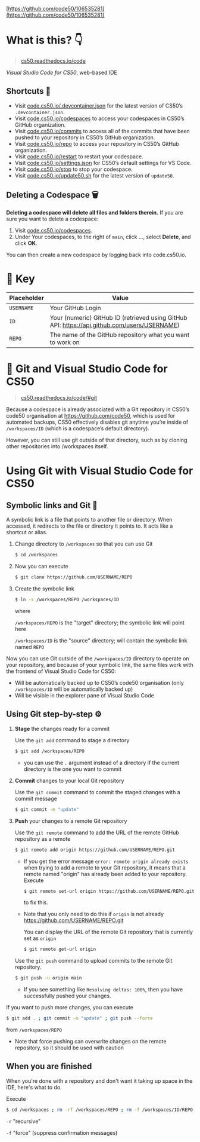 [https://github.com/code50/106535281](https://github.com/code50/106535281)

# What is this? 👇

> [cs50.readthedocs.io/code](https://cs50.readthedocs.io/code)

*Visual Studio Code for CS50*, web-based IDE

## Shortcuts 🍔

- Visit [code.cs50.io/.devcontainer.json](https://code.cs50.io/.devcontainer.json) for the latest version of CS50’s `.devcontainer.json`.
- Visit [code.cs50.io/codespaces](https://code.cs50.io/codespaces) to access your codespaces in CS50’s GitHub organization.
- Visit [code.cs50.io/commits](https://code.cs50.io/commits) to access all of the commits that have been pushed to your repository in CS50’s GitHub organization.
- Visit [code.cs50.io/repo](https://code.cs50.io/repo) to access your repository in CS50’s GitHub organization.
- Visit [code.cs50.io/restart](https://code.cs50.io/restart) to restart your codespace.
- Visit [code.cs50.io/settings.json](https://code.cs50.io/settings.json) for CS50’s default settings for VS Code.
- Visit [code.cs50.io/stop](https://code.cs50.io/stop) to stop your codespace.
- Visit [code.cs50.io/update50.sh](https://code.cs50.io/update50.sh) for the latest version of `update50`.

## Deleting a Codespace 🗑️

**Deleting a codespace will delete all files and folders therein.** If you are sure you want to delete a codespace:

1. Visit [code.cs50.io/codespaces](https://code.cs50.io/codespaces).
2. Under Your codespaces, to the right of `main`, click …, select **Delete**, and click **OK**.

You can then create a new codespace by logging back into code.cs50.io.

# 🔑 Key

| Placeholder | Value |
|--|--|
| `USERNAME` | Your GitHub Login |
| `ID` | Your (numeric) GitHub ID (retrieved using GitHub API: https://api.github.com/users/USERNAME) |
| `REPO` | The name of the GitHub repository what you want to work on |

# 🌵 Git and Visual Studio Code for CS50

> [cs50.readthedocs.io/code/#git](https://cs50.readthedocs.io/code/#git)

Because a codespace is already associated with a Git repository in CS50’s code50 organisation at https://github.com/code50, which is used for automated backups, CS50 effectively disables git anytime you’re inside of `/workspaces/ID` (which is a codespace’s default directory).

However, you can still use git outside of that directory, such as by cloning other repositories into /workspaces itself.

# Using Git with Visual Studio Code for CS50

## Symbolic links and Git 🔗

A symbolic link is a file that points to another file or directory. When accessed, it redirects to the file or directory it points to. It acts like a shortcut or alias.

1. Change directory to `/workspaces` so that you can use Git

   ```bash
   $ cd /workspaces
   ```

2. Now you can execute

   ```bash
   $ git clone https://github.com/USERNAME/REPO
   ```

3. Create the symbolic link

   ```bash
   $ ln -s /workspaces/REPO /workspaces/ID
   ```

   where

   `/workspaces/REPO` is the "target" directory; the symbolic link will point here

   `/workspaces/ID` is the "source" directory; will contain the symbolic link named `REPO`

Now you can use Git outside of the `/workspaces/ID` directory to operate on your repository, and because of your symbolic link, the same files work with the frontend of Visual Studio Code for CS50:

- Will be automatically backed up to CS50’s code50 organisation (only `/workspaces/ID` will be automatically backed up)
- Will be visible in the explorer pane of Visual Studio Code

## Using Git step-by-step ⚙️

1. **Stage** the changes ready for a commit

   Use the `git add` command to stage a directory

   ```bash
   $ git add /workspaces/REPO
   ```

   - you can use the `.` argument instead of a directory if the current directory is the one you want to commit

2. **Commit** changes to your local Git repository

   Use the `git commit` command to commit the staged changes with a commit message

   ```bash
   $ git commit -m "update"
   ```

3. **Push** your changes to a remote Git repository

   Use the `git remote` command to add the URL of the remote GitHub repository as a remote

   ```bash
   $ git remote add origin https://github.com/USERNAME/REPO.git
   ```

   - If you get the error message `error: remote origin already exists` when trying to add a remote to your Git repository, it means that a remote named "origin" has already been added to your repository. Execute

     ```bash
     $ git remote set-url origin https://github.com/USERNAME/REPO.git
     ```

     to fix this.

   - Note that you only need to do this if `origin` is not already https://github.com/USERNAME/REPO.git

     You can display the URL of the remote Git repository that is currently set as `origin`

     ```bash
     $ git remote get-url origin
     ```

   Use the `git push` command to upload commits to the remote Git repository.

   ```bash
   $ git push -u origin main
   ```

   - If you see something like `Resolving deltas: 100%`, then you have successfully pushed your changes.

If you want to push more changes, you can execute

```bash
$ git add . ; git commit -m "update" ; git push --force
```

from `/workspaces/REPO`

- Note that force pushing can overwrite changes on the remote repository, so it should be used with caution

## When you are finished

When you're done with a repository and don't want it taking up space in the IDE, here's what to do.

Execute

```bash
$ cd /workspaces ; rm -rf /workspaces/REPO ; rm -f /workspaces/ID/REPO
```

`-r` "recursive"

`-f` "force" (suppress confirmation messages)
